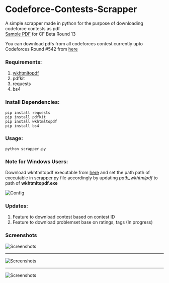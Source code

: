 
# Codeforce-Contests-Scrapper
A simple scrapper made in python for the purpose of downloading codeforce contests as pdf <br>
[Sample PDF](https://drive.google.com/file/d/1dWMhj5KySMQNa9gSAJBG_vX2Svm2985Z/view?usp=sharing) for CF Beta Round 13

You  can download pdfs from all codeforces contest currently upto Codeforces Round #542 from [here](https://drive.google.com/open?id=1bvspBHcORvqBGyXzhD5TR1HHlOORMCK6)


### Requirements:
1. [wkhtmltopdf](https://wkhtmltopdf.org/)
2. pdfkit
3. requests
4. bs4


### Install Dependencies:
```
pip install requests
pip install pdfkit
pip install wkhtmltopdf
pip install bs4
```
### Usage:
```
python scrapper.py
```

### Note for Windows Users:
Download wkhtmltopdf executable from [here](https://wkhtmltopdf.org/) and set the path path of executable in scrapper.py file accordingly
by updating <em>path_wkhtmlpdf</em> to path of <strong>wkhtmltopdf.exe</strong>

![Config](https://github.com/sarangbishal/Codeforce-Contests-Scrapper/blob/master/config.JPG)


### Updates:
1. Feature to download contest based on contest ID
2. Feature to download problemset base on ratings, tags (In progress)

### Screenshots

![Screenshots](https://github.com/sarangbishal/Codeforce-Contests-Scrapper/blob/master/sc.JPG)

<hr>

![Screenshots](https://github.com/sarangbishal/Codeforce-Contests-Scrapper/blob/master/linux.JPG)
<hr>


![Screenshots](https://github.com/sarangbishal/Codeforce-Contests-Scrapper/blob/master/Capture.JPG)
